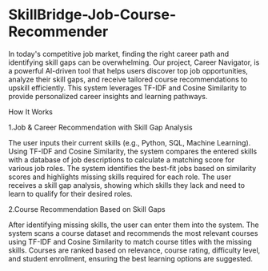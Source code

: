 # SkillBridge-Job-Course-Recommender

In today's competitive job market, finding the right career path and identifying skill gaps can be overwhelming. Our project, Career Navigator, is a powerful AI-driven tool that helps users discover top job opportunities, analyze their skill gaps, and receive tailored course recommendations to upskill efficiently. This system leverages TF-IDF and Cosine Similarity to provide personalized career insights and learning pathways.

How It Works

1.Job & Career Recommendation with Skill Gap Analysis

The user inputs their current skills (e.g., Python, SQL, Machine Learning).
Using TF-IDF and Cosine Similarity, the system compares the entered skills with a database of job descriptions to calculate a matching score for various job roles.
The system identifies the best-fit jobs based on similarity scores and highlights missing skills required for each role.
The user receives a skill gap analysis, showing which skills they lack and need to learn to qualify for their desired roles.

2.Course Recommendation Based on Skill Gaps

After identifying missing skills, the user can enter them into the system.
The system scans a course dataset and recommends the most relevant courses using TF-IDF and Cosine Similarity to match course titles with the missing skills.
Courses are ranked based on relevance, course rating, difficulty level, and student enrollment, ensuring the best learning options are suggested.

